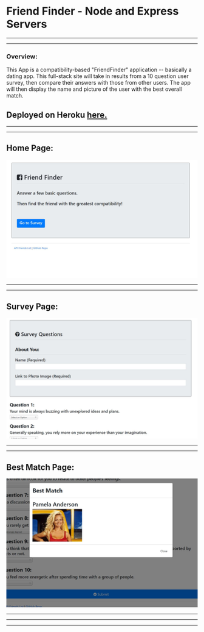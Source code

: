 
# Friend Finder - Node and Express Servers

- - -
- - -
### Overview:

This App is a compatibility-based "FriendFinder" application -- basically a dating app. This full-stack site will take in results from a 10 question user survey, then compare their answers with those from other users. The app will then display the name and picture of the user with the best overall match.



## Deployed on Heroku <a href="https://afternoon-dawn-41677.herokuapp.com/" rel="nofollow"> here.</a>

- - -
- - -
## Home Page:

![](screen_shotsff/ff.JPG)

- - -
- - -
## Survey Page:

![](screen_shotsff/ff1.JPG)

- - -
- - -
## Best Match Page:

![](screen_shotsff/ff2.JPG)

- - -
- - -

- - -

